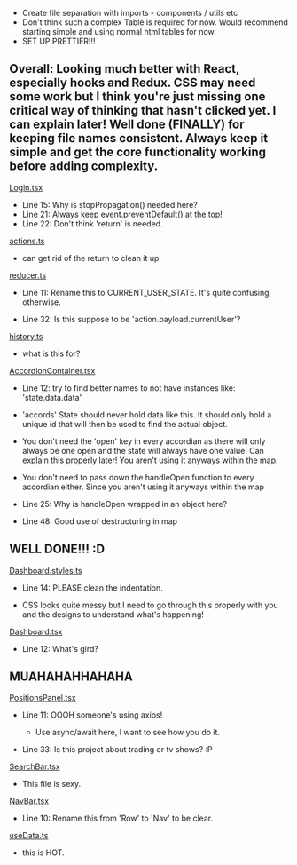 - Create file separation with imports - components / utils etc
- Don't think such a complex Table is required for now. Would recommend starting simple and using normal html tables for now.
- SET UP PRETTIER!!!

## Overall: Looking much better with React, especially hooks and Redux. CSS may need some work but I think you're just missing one critical way of thinking that hasn't clicked yet. I can explain later! Well done (FINALLY) for keeping file names consistent. Always keep it simple and get the core functionality working before adding complexity.

[Login.tsx](./containers/Login/Login.tsx)

- Line 15: Why is stopPropagation() needed here?
- Line 21: Always keep event.preventDefault() at the top!
- Line 22: Don't think 'return' is needed.

[actions.ts](./store/actions.ts)

- can get rid of the return to clean it up

[reducer.ts](./store/reducer.ts)

- Line 11: Rename this to CURRENT_USER_STATE. It's quite confusing otherwise.

- Line 32: Is this suppose to be 'action.payload.currentUser'?

[history.ts](./utils/history.ts)

- what is this for?

[AccordionContainer.tsx](./containers/AccordionContainer/AccordionContainer.tsx)

- Line 12: try to find better names to not have instances like: 'state.data.data'

- 'accords' State should never hold data like this. It should only hold a unique id that will then be used to find the actual object.
- You don't need the 'open' key in every accordian as there will only always be one open and the state will always have one value. Can explain this properly later! You aren't using it anyways within the map.
- You don't need to pass down the handleOpen function to every accordian either. Since you aren't using it anyways within the map

- Line 25: Why is handleOpen wrapped in an object here?

- Line 48: Good use of destructuring in map

## WELL DONE!!! :D

[Dashboard.styles.ts](./containers/Dashboard/Dashboard.styles.ts)

- Line 14: PLEASE clean the indentation.

- CSS looks quite messy but I need to go through this properly with you and the designs to understand what's happening!

[Dashboard.tsx](./containers/Dashboard/Dashboard.tsx)

- Line 12: What's gird?

## MUAHAHAHHAHAHA

[PositionsPanel.tsx](./components/PositionsPanel/PositionsPanel.tsx)

- Line 11: OOOH someone's using axios!

  - Use async/await here, I want to see how you do it.

- Line 33: Is this project about trading or tv shows? :P

[SearchBar.tsx](./components/SearchBar/SearchBar.tsx)

- This file is sexy.

[NavBar.tsx](./containers/NavBar/NavBar.tsx)

- Line 10: Rename this from 'Row' to 'Nav' to be clear.

[useData.ts](./hooks/useData.ts)

- this is HOT.
